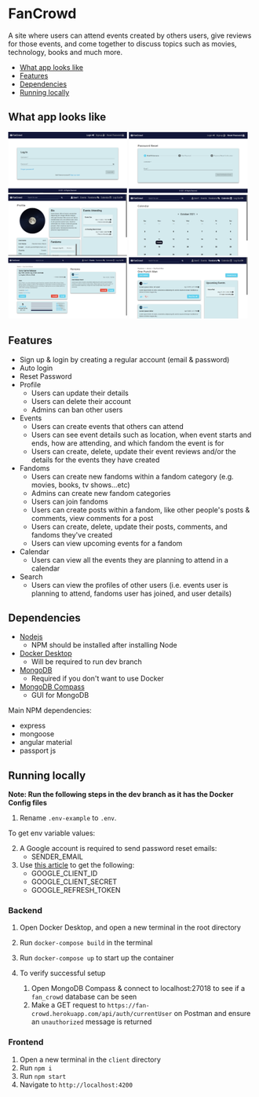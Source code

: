 # FanCrowd

A site where users can attend events created by others users, give reviews for those events, and come together to discuss topics such as movies, technology, books and much more.

- [What app looks like](#what-app-looks-like)
- [Features](#features)
- [Dependencies](#dependencies)
- [Running locally](#running-locally)

## What app looks like

<img src="pictures/Login_Page.png" title="Login Page" width="48%"> <img src="pictures/Reset_Password_Page.png" title="Reset Password Page" width="48%">
<img src="pictures/Profile_Page.png" title="Profile Page" width="48%"> <img src="pictures/Calendar_Page.png" title="Calendar Page" width="48%">
<img src="pictures/Events_Detail_Page.png" title="Event Details Page" width="48%"> <img src="pictures/Fandoms_Page.png" title="Fandoms Page" width="48%">

## Features

- Sign up & login by creating a regular account (email & password)
- Auto login
- Reset Password
- Profile
  - Users can update their details
  - Users can delete their account
  - Admins can ban other users
- Events
  - Users can create events that others can attend
  - Users can see event details such as location, when event starts and ends, how are attending, and which fandom the event is for
  - Users can create, delete, update their event reviews and/or the details for the events they have created
- Fandoms
  - Users can create new fandoms within a fandom category (e.g. movies, books, tv shows...etc)
  - Admins can create new fandom categories
  - Users can join fandoms
  - Users can create posts within a fandom, like other people's posts & comments, view comments for a post
  - Users can create, delete, update their posts, comments, and fandoms they've created
  - Users can view upcoming events for a fandom
- Calendar
  - Users can view all the events they are planning to attend in a calendar
- Search
  - Users can view the profiles of other users (i.e. events user is planning to attend, fandoms user has joined, and user details)

## Dependencies

- [Nodejs](https://nodejs.org/en/download/)
  - NPM should be installed after installing Node
- [Docker Desktop](https://www.docker.com/products/docker-desktop)
  - Will be required to run dev branch
- [MongoDB](https://www.mongodb.com/try/download/community)
  - Required if you don't want to use Docker
- [MongoDB Compass](https://www.mongodb.com/try/download/compass)
  - GUI for MongoDB

Main NPM dependencies:

- express
- mongoose
- angular material
- passport js

## Running locally

**Note: Run the following steps in the dev branch as it has the Docker Config files**

1. Rename `.env-example` to `.env`.

To get env variable values:

2.  A Google account is required to send password reset emails:
    - SENDER_EMAIL
3.  Use [this article](https://dev.to/chandrapantachhetri/sending-emails-securely-using-node-js-nodemailer-smtp-gmail-and-oauth2-g3a) to get the following:
    - GOOGLE_CLIENT_ID
    - GOOGLE_CLIENT_SECRET
    - GOOGLE_REFRESH_TOKEN

### Backend

1. Open Docker Desktop, and open a new terminal in the root directory
2. Run `docker-compose build` in the terminal
3. Run `docker-compose up` to start up the container
4. To verify successful setup

   1. Open MongoDB Compass & connect to localhost:27018 to see if a `fan_crowd` database can be seen
   2. Make a GET request to `https://fan-crowd.herokuapp.com/api/auth/currentUser` on Postman and ensure an `unauthorized` message is returned

### Frontend

1. Open a new terminal in the `client` directory
2. Run `npm i`
3. Run `npm start`
4. Navigate to `http://localhost:4200`
